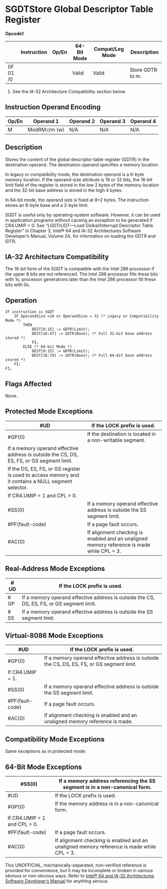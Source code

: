 # SGDT**Store Global Descriptor Table Register**

**Opcode1**

|          | Instruction | Op/En | 64-Bit Mode | Compat/Leg Mode | Description        |
| -------- | ----------- | ----- | ----------- | --------------- | ------------------ |
| 0F 01 /0 |             |       | Valid       | Valid           | Store GDTR to _m._ |

1. See the IA-32 Architecture Compatibility section below.

## Instruction Operand Encoding

| Op/En | Operand 1     | Operand 2 | Operand 3 | Operand 4 |
| ----- | ------------- | --------- | --------- | --------- |
| M     | ModRM:r/m (w) | N/A       | N/A       | N/A       |

## Description

Stores the content of the global descriptor table register (GDTR) in the destination operand. The destination operand specifies a memory location.

In legacy or compatibility mode, the destination operand is a 6-byte memory location. If the operand-size attribute is 16 or 32 bits, the 16-bit limit field of the register is stored in the low 2 bytes of the memory location and the 32-bit base address is stored in the high 4 bytes.

In 64-bit mode, the operand size is fixed at 8+2 bytes. The instruction stores an 8-byte base and a 2-byte limit.

SGDT is useful only by operating-system software. However, it can be used in application programs without causing an exception to be generated if CR4.UMIP = 0. See “LGDT/LIDT—Load Global/Interrupt Descriptor Table Register” in Chapter 3, Intel® 64 and IA-32 Architectures Software Developer’s Manual, Volume 2A, for information on loading the GDTR and IDTR.

## IA-32 Architecture Compatibility

The 16-bit form of the SGDT is compatible with the Intel 286 processor if the upper 8 bits are not referenced. The Intel 286 processor fills these bits with 1s; processor generations later than the Intel 286 processor fill these bits with 0s.

## Operation

```
IF instruction is SGDT
    IF OperandSize =16 or OperandSize = 32 (* Legacy or Compatibility Mode *)
        THEN
            DEST[0:15] := GDTR(Limit);
            DEST[16:47] := GDTR(Base); (* Full 32-bit base address stored *)
            FI;
        ELSE (* 64-bit Mode *)
            DEST[0:15] := GDTR(Limit);
            DEST[16:79] := GDTR(Base); (* Full 64-bit base address stored *)
    FI;
FI;

```

## Flags Affected

None.

## Protected Mode Exceptions

| #​​​UD                                                                                              | If the LOCK prefix is used.                                                               |
| --------------------------------------------------------------------------------------------------- | ----------------------------------------------------------------------------------------- |
| \#​​​​GP(0)                                                                                         | If the destination is located in a non-writable segment.                                  |
| If a memory operand effective address is outside the CS, DS, ES, FS, or GS segment limit.           |
| If the DS, ES, FS, or GS register is used to access memory and it contains a NULL segment selector. |
| If CR4.UMIP = 1 and CPL > 0.                                                                        |
| \#​​​​​SS(0)                                                                                        | If a memory operand effective address is outside the SS segment limit.                    |
| \#​PF(fault-code)                                                                                   | If a page fault occurs.                                                                   |
| \#​AC(0)                                                                                            | If alignment checking is enabled and an unaligned memory reference is made while CPL = 3. |

## Real-Address Mode Exceptions

| #​​​UD    | If the LOCK prefix is used.                                                               |
| --------- | ----------------------------------------------------------------------------------------- |
| \#​​​​GP  | If a memory operand effective address is outside the CS, DS, ES, FS, or GS segment limit. |
| \#​​​​​SS | If a memory operand effective address is outside the SS segment limit.                    |

## Virtual-8086 Mode Exceptions

| #​​​UD            | If the LOCK prefix is used.                                                               |
| ----------------- | ----------------------------------------------------------------------------------------- |
| \#​​​​GP(0)       | If a memory operand effective address is outside the CS, DS, ES, FS, or GS segment limit. |
| If CR4.UMIP = 1.  |
| \#​​​​​SS(0)      | If a memory operand effective address is outside the SS segment limit.                    |
| \#​PF(fault-code) | If a page fault occurs.                                                                   |
| \#​AC(0)          | If alignment checking is enabled and an unaligned memory reference is made.               |

## Compatibility Mode Exceptions

Same exceptions as in protected mode.

## 64-Bit Mode Exceptions

| \#​​​​​SS(0)                 | If a memory address referencing the SS segment is in a non-canonical form.                |
| ---------------------------- | ----------------------------------------------------------------------------------------- |
| #​​​UD                       | If the LOCK prefix is used.                                                               |
| \#​​​​GP(0)                  | If the memory address is in a non-canonical form.                                         |
| If CR4.UMIP = 1 and CPL > 0. |
| \#​PF(fault-code)            | If a page fault occurs.                                                                   |
| \#​AC(0)                     | If alignment checking is enabled and an unaligned memory reference is made while CPL = 3. |

This UNOFFICIAL, mechanically-separated, non-verified reference is provided for convenience, but it may be
incomplete or broken in various obvious or non-obvious
ways. Refer to [Intel® 64 and IA-32 Architectures Software Developer’s Manual](https://software.intel.com/en-us/download/intel-64-and-ia-32-architectures-sdm-combined-volumes-1-2a-2b-2c-2d-3a-3b-3c-3d-and-4) for anything serious.
